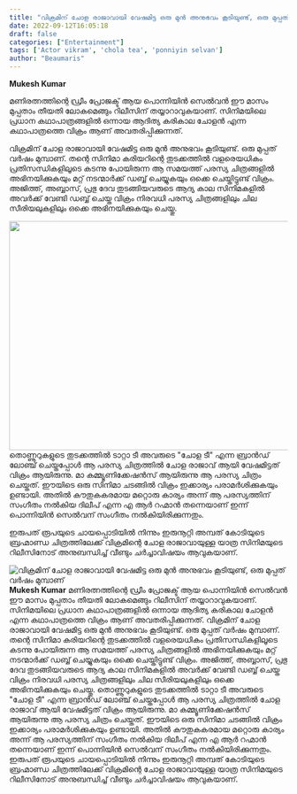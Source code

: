 ```yaml
---
title: "വിക്രമിന് ചോള രാജാവായി വേഷമിട്ട ഒരു മുൻ അനുഭവം കൂടിയുണ്ട്, ഒരു മുപ്പത് വർഷം മുമ്പാണ്"
date: 2022-09-12T16:05:18
draft: false
categories: ["Entertainment"]
tags: ['Actor vikram', 'chola tea', 'ponniyin selvan']
author: "Beaumaris"
---
```


<strong>Mukesh Kumar</strong>

മണിരത്നത്തിന്റെ ഡ്രീം പ്രോജക്ട് ആയ പൊന്നിയിൻ സെൽവൻ ഈ മാസം മുപ്പതാം തീയതി ലോകമെങ്ങും റിലീസിന് തയ്യാറാവുകയാണ്. സിനിമയിലെ പ്രധാന കഥാപാത്രങ്ങളിൽ ഒന്നായ ആദിത്യ കരികാല ചോളൻ എന്ന കഥാപാത്രത്തെ വിക്രം ആണ് അവതരിപ്പിക്കുന്നത്.

വിക്രമിന് ചോള രാജാവായി വേഷമിട്ട ഒരു മുൻ അനുഭവം കൂടിയുണ്ട്. ഒരു മുപ്പത് വർഷം മുമ്പാണ്. തന്റെ സിനിമാ കരിയറിന്റെ തുടക്കത്തിൽ വളരെയധികം പ്രതിസന്ധികളിലൂടെ കടന്നു പോയിരുന്ന ആ സമയത്ത് പരസ്യ ചിത്രങ്ങളിൽ അഭിനയിക്കുകയും മറ്റ് നടന്മാർക്ക് ഡബ്ബ് ചെയ്യുകയും ഒക്കെ ചെയ്തിട്ടുണ്ട് വിക്രം. അജിത്ത്, അബ്ബാസ്, പ്രഭു ദേവ തുടങ്ങിയവരുടെ ആദ്യ കാല സിനിമകളിൽ അവർക്ക് വേണ്ടി ഡബ്ബ് ചെയ്ത വിക്രം നിരവധി പരസ്യ ചിത്രങ്ങളിലും ചില സീരിയലുകളിലും ഒക്കെ അഭിനയിക്കുകയും ചെയ്തു.

<img class="size-full wp-image-350485 aligncenter" src="https://cdn.boolokam.com/articles/2022/09/rjrjjj-1-1.jpg" alt="" width="665" height="414" />തൊണ്ണൂറുകളുടെ തുടക്കത്തിൽ ടാറ്റാ ടീ അവരുടെ "ചോള ടീ" എന്ന ബ്രാൻഡ് ലോഞ്ച് ചെയ്തപ്പോൾ ആ പരസ്യ ചിത്രത്തിൽ ചോള രാജാവ് ആയി വേഷമിട്ടത് വിക്രം ആയിരുന്നു. മാ കമ്മ്യൂണിക്കേഷൻസ് ആയിരുന്നു ആ പരസ്യ ചിത്രം ചെയ്തത്. ഈയിടെ ഒരു സിനിമാ ചടങ്ങിൽ വിക്രം ഇക്കാര്യം പരാമർശിക്കുകയും ഉണ്ടായി. അതിൽ കൗതുകകരമായ മറ്റൊരു കാര്യം അന്ന് ആ പരസ്യത്തിന് സംഗീതം നൽകിയ ദിലീപ് എന്ന എ ആർ റഹ്മാൻ തന്നെയാണ് ഇന്ന് പൊന്നിയിൻ സെൽവന് സംഗീതം നൽകിയിരിക്കുന്നതും.

ഇരുപത് രൂപയുടെ ചായപ്പൊടിയിൽ നിന്നും ഇരുനൂറ്റി അമ്പത് കോടിയുടെ ബ്രഹ്മാണ്ഡ ചിത്രത്തിലേക്ക് വിക്രമിന്റെ ചോള രാജാവായുള്ള യാത്ര സിനിമയുടെ റിലീസിനോട് അനുബന്ധിച്ച് വീണ്ടും ചർച്ചാവിഷയം ആവുകയാണ്.


![വിക്രമിന് ചോള രാജാവായി വേഷമിട്ട ഒരു മുൻ അനുഭവം കൂടിയുണ്ട്, ഒരു മുപ്പത് വർഷം മുമ്പാണ്](https://cdn.boolokam.com/articles/2022/09/rjrjjj-1-1.jpg)**Mukesh Kumar** മണിരത്നത്തിന്റെ ഡ്രീം പ്രോജക്ട് ആയ പൊന്നിയിൻ സെൽവൻ ഈ മാസം മുപ്പതാം തീയതി ലോകമെങ്ങും റിലീസിന് തയ്യാറാവുകയാണ്. സിനിമയിലെ പ്രധാന കഥാപാത്രങ്ങളിൽ ഒന്നായ ആദിത്യ കരികാല ചോളൻ എന്ന കഥാപാത്രത്തെ വിക്രം ആണ് അവതരിപ്പിക്കുന്നത്. വിക്രമിന് ചോള രാജാവായി വേഷമിട്ട ഒരു മുൻ അനുഭവം കൂടിയുണ്ട്. ഒരു മുപ്പത് വർഷം മുമ്പാണ്. തന്റെ സിനിമാ കരിയറിന്റെ തുടക്കത്തിൽ വളരെയധികം പ്രതിസന്ധികളിലൂടെ കടന്നു പോയിരുന്ന ആ സമയത്ത് പരസ്യ ചിത്രങ്ങളിൽ അഭിനയിക്കുകയും മറ്റ് നടന്മാർക്ക് ഡബ്ബ് ചെയ്യുകയും ഒക്കെ ചെയ്തിട്ടുണ്ട് വിക്രം. അജിത്ത്, അബ്ബാസ്, പ്രഭു ദേവ തുടങ്ങിയവരുടെ ആദ്യ കാല സിനിമകളിൽ അവർക്ക് വേണ്ടി ഡബ്ബ് ചെയ്ത വിക്രം നിരവധി പരസ്യ ചിത്രങ്ങളിലും ചില സീരിയലുകളിലും ഒക്കെ അഭിനയിക്കുകയും ചെയ്തു. തൊണ്ണൂറുകളുടെ തുടക്കത്തിൽ ടാറ്റാ ടീ അവരുടെ "ചോള ടീ" എന്ന ബ്രാൻഡ് ലോഞ്ച് ചെയ്തപ്പോൾ ആ പരസ്യ ചിത്രത്തിൽ ചോള രാജാവ് ആയി വേഷമിട്ടത് വിക്രം ആയിരുന്നു. മാ കമ്മ്യൂണിക്കേഷൻസ് ആയിരുന്നു ആ പരസ്യ ചിത്രം ചെയ്തത്. ഈയിടെ ഒരു സിനിമാ ചടങ്ങിൽ വിക്രം ഇക്കാര്യം പരാമർശിക്കുകയും ഉണ്ടായി. അതിൽ കൗതുകകരമായ മറ്റൊരു കാര്യം അന്ന് ആ പരസ്യത്തിന് സംഗീതം നൽകിയ ദിലീപ് എന്ന എ ആർ റഹ്മാൻ തന്നെയാണ് ഇന്ന് പൊന്നിയിൻ സെൽവന് സംഗീതം നൽകിയിരിക്കുന്നതും. ഇരുപത് രൂപയുടെ ചായപ്പൊടിയിൽ നിന്നും ഇരുനൂറ്റി അമ്പത് കോടിയുടെ ബ്രഹ്മാണ്ഡ ചിത്രത്തിലേക്ക് വിക്രമിന്റെ ചോള രാജാവായുള്ള യാത്ര സിനിമയുടെ റിലീസിനോട് അനുബന്ധിച്ച് വീണ്ടും ചർച്ചാവിഷയം ആവുകയാണ്.
